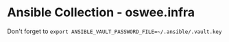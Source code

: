 # Ansible Collection - oswee.infra

Don't forget to `export ANSIBLE_VAULT_PASSWORD_FILE=~/.ansible/.vault.key`
